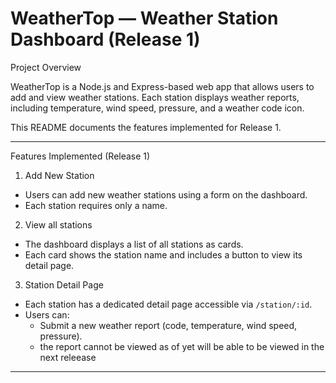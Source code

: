 #  WeatherTop — Weather Station Dashboard (Release 1)

  Project Overview

WeatherTop is a Node.js and Express-based web app that allows users to add and view weather stations. Each station displays weather reports, including temperature, wind speed, pressure, and a weather code icon.

This README documents the features  implemented for Release 1.

---

 Features Implemented (Release 1)

 1. Add New Station
- Users can add new weather stations using a form on the dashboard.
- Each station requires only a name.


 2. View all stations
- The dashboard displays a list of all stations as cards.
- Each card shows the station name and includes a button to view its detail page.

 3. Station Detail Page
- Each station has a dedicated detail page accessible via `/station/:id`.
- Users can:
  - Submit a new weather report (code, temperature, wind speed, pressure).
  - the report cannot be viewed as of yet will be able to be viewed in the next releease

---


